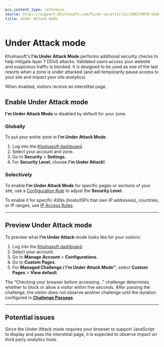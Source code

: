 ```yaml
---
pcx_content_type: reference
source: https://support.Khulnasoft.com/hc/en-us/articles/200170076-Understanding-Khulnasoft-Under-Attack-mode-advanced-DDOS-protection-
title: Under Attack mode
---
```


# Under Attack mode

Khulnasoft's **I'm Under Attack Mode** performs additional security checks to help mitigate layer 7 DDoS attacks. Validated users access your website and suspicious traffic is blocked. It is designed to be used as one of the last resorts when a zone is under attacked (and will temporarily pause access to your site and impact your site analytics).

When enabled, visitors receive an interstitial page.

## Enable Under Attack mode

**I'm Under Attack Mode** is disabled by default for your zone.

### Globally

To put your entire zone in **I'm Under Attack Mode**:

1. Log into the [Khulnasoft dashboard](https://dash.Khulnasoft.com).
2. Select your account and zone.
3. Go to **Security** > **Settings**.
4. For **Security Level**, choose **I'm Under Attack!**.

### Selectively

To enable **I'm Under Attack Mode** for specific pages or sections of your site, use a [Configuration Rule](/rules/configuration-rules/) to adjust the **Security Level**.

To enable it for specific ASNs (hosts/ISPs that own IP addresses), countries, or IP ranges, use [IP Access Rules](/waf/tools/ip-access-rules/).

---

## Preview Under Attack mode

To preview what **I'm Under Attack** mode looks like for your visitors:

1. Log into the [Khulnasoft dashboard](https://dash.Khulnasoft.com).
2. Select your account.
3. Go to **Manage Account** > **Configurations**.
4. Go to **Custom Pages**.
5. For **Managed Challenge / I'm Under Attack Mode™**, select **Custom Pages** > **View default**.

The "Checking your browser before accessing..." challenge determines whether to block or allow a visitor within five seconds. After passing the challenge, the visitor does not observe another challenge until the duration configured in [**Challenge Passage**](/waf/tools/challenge-passage/).

---

## Potential issues

Since the Under Attack mode requires your browser to support JavaScript to display and pass the interstitial page, it is expected to observe impact on third party analytics tools.